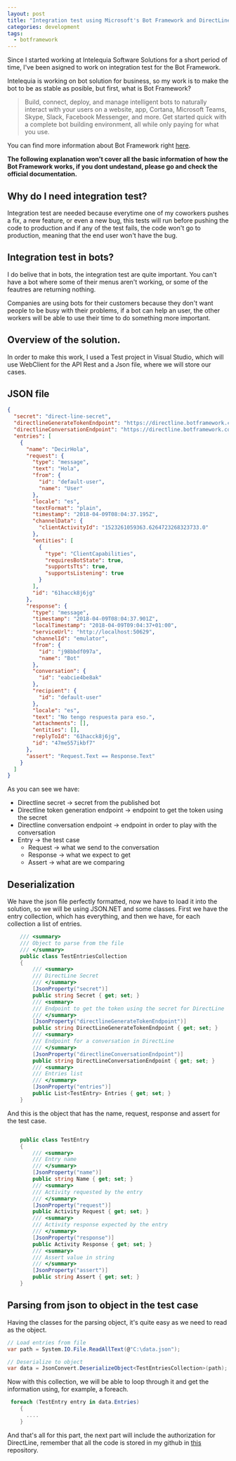 ```yaml
---
layout: post
title: "Integration test using Microsoft's Bot Framework and DirectLine (1)"
categories: development
tags:
  - botframework
---
```


Since I started working at Intelequia Software Solutions for a short period of time, I've been asigned to work on integration test for the Bot Framework.

Intelequia is working on bot solution for business, so my work is to make the bot to be as stable as posible, but first, what is Bot Framework?

> Build, connect, deploy, and manage intelligent bots to naturally interact with your users on a website, app, Cortana, Microsoft Teams, Skype, Slack, Facebook Messenger, and more. Get started quick with a complete bot building environment, all while only paying for what you use.

You can find more information about Bot Framework right [here](https://dev.botframework.com/).

**The following explanation won't cover all the basic information of how the Bot Framework works, if you dont undestand, please go and check the official documentation.**

## Why do I need integration test?

Integration test are needed because everytime one of my coworkers pushes a fix, a new feature, or even a new bug, this tests will run before pushing the code to production and if any of the test fails, the code won't go to production, meaning that the end user won't have the bug.

## Integration test in bots?

I do belive that in bots, the integration test are quite important. You can't have a bot where some of their menus aren't working, or some of the feautres are returning nothing.

Companies are using bots for their customers because they don't want people to be busy with their problems, if a bot can help an user, the other workers will be able to use their time to do something more important.

## Overview of the solution.

In order to make this work, I used a Test project in Visual Studio, which will use WebClient for the API Rest and a Json file, where we will store our cases.

## JSON file

``` json
{
  "secret": "direct-line-secret",
  "directlineGenerateTokenEndpoint": "https://directline.botframework.com/v3/directline/tokens/generate",
  "directlineConversationEndpoint": "https://directline.botframework.com/v3/directline/conversations/",
  "entries": [
    {
      "name": "DecirHola",
      "request": {
        "type": "message",
        "text": "Hola",
        "from": {
          "id": "default-user",
          "name": "User"
        },
        "locale": "es",
        "textFormat": "plain",
        "timestamp": "2018-04-09T08:04:37.195Z",
        "channelData": {
          "clientActivityId": "1523261059363.6264723268323733.0"
        },
        "entities": [
          {
            "type": "ClientCapabilities",
            "requiresBotState": true,
            "supportsTts": true,
            "supportsListening": true
          }
        ],
        "id": "61hacck8j6jg"
      },
      "response": {
        "type": "message",
        "timestamp": "2018-04-09T08:04:37.901Z",
        "localTimestamp": "2018-04-09T09:04:37+01:00",
        "serviceUrl": "http://localhost:50629",
        "channelId": "emulator",
        "from": {
          "id": "j98bbdf097a",
          "name": "Bot"
        },
        "conversation": {
          "id": "eabcie4be8ak"
        },
        "recipient": {
          "id": "default-user"
        },
        "locale": "es",
        "text": "No tengo respuesta para eso.",
        "attachments": [],
        "entities": [],
        "replyToId": "61hacck8j6jg",
        "id": "47me557ikbf7"
      },
      "assert": "Request.Text == Response.Text"
    }
  ]
}
```

As you can see we have:

- Directline secret -> secret from the published bot
- Directline token generation endpoint -> endpoint to get the token using the secret
- Directline conversation endpoint -> endpoint in order to play with the conversation
- Entry -> the test case
  - Request -> what we send to the conversation
  - Response -> what we expect to get
  - Assert -> what are we comparing

## Deserialization

We have the json file perfectly formatted, now we have to load it into the solution, so we will be using JSON.NET and some classes. First we have the entry collection, which has everything, and then we have, for each collection a list of entries.

``` csharp
    /// <summary>
    /// Object to parse from the file
    /// </summary>
    public class TestEntriesCollection
    {
        /// <summary>
        /// DirectLine Secret
        /// </summary>
        [JsonProperty("secret")]
        public string Secret { get; set; }
        /// <summary>
        /// Endpoint to get the token using the secret for DirectLine
        /// </summary>
        [JsonProperty("directlineGenerateTokenEndpoint")]
        public string DirectLineGenerateTokenEndpoint { get; set; }
        /// <summary>
        /// Endpoint for a conversation in DirectLine
        /// </summary>
        [JsonProperty("directlineConversationEndpoint")]
        public string DirectLineConversationEndpoint { get; set; }
        /// <summary>
        /// Entries list
        /// </summary>
        [JsonProperty("entries")]
        public List<TestEntry> Entries { get; set; }
    }

```

And this is the object that has the name, request, response and assert for the test case.

``` csharp

    public class TestEntry
    {
        /// <summary>
        /// Entry name
        /// </summary>
        [JsonProperty("name")]
        public string Name { get; set; }
        /// <summary>
        /// Activity requested by the entry
        /// </summary>
        [JsonProperty("request")]
        public Activity Request { get; set; }
        /// <summary>
        /// Activity response expected by the entry
        /// </summary>
        [JsonProperty("response")]
        public Activity Response { get; set; }
        /// <summary>
        /// Assert value in string
        /// </summary>
        [JsonProperty("assert")]
        public string Assert { get; set; }
    }

```

## Parsing from json to object in the test case

Having the classes for the parsing object, it's quite easy as we need to read as the object.

``` csharp
// Load entries from file
var path = System.IO.File.ReadAllText(@"C:\data.json");

// Deserialize to object
var data = JsonConvert.DeserializeObject<TestEntriesCollection>(path);

```

Now with this collection, we will be able to loop through it and get the information using, for example, a foreach.

``` csharp
 foreach (TestEntry entry in data.Entries)
    {
      ....
    }
```

And that's all for this part, the next part will include the authorization for DirectLine, remember that all the code is stored in my github in [this](https://github.com/emimontesdeoca/integration-test-directline-bot-framework) repository.
